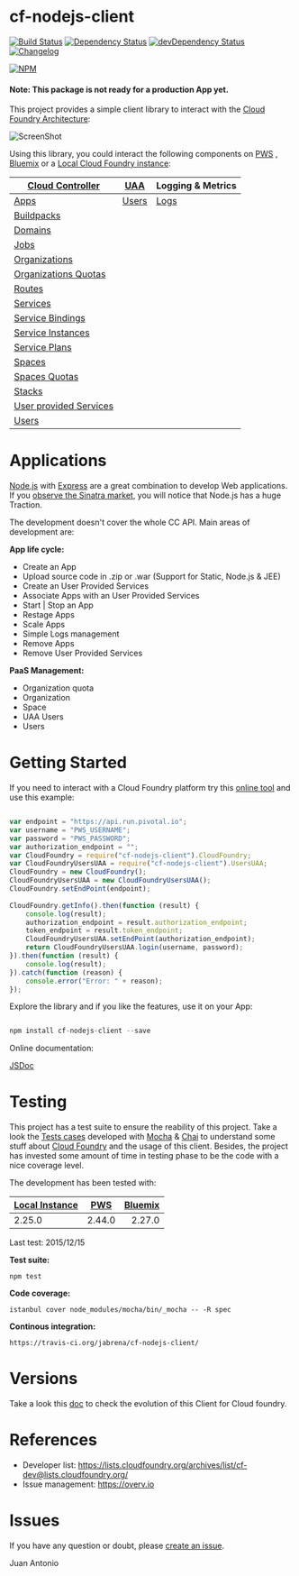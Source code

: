 # cf-nodejs-client 

[![Build Status](https://travis-ci.org/prosociallearnEU/cf-nodejs-client.svg)](https://travis-ci.org/prosociallearnEU/cf-nodejs-client) 
[![Dependency Status](https://david-dm.org/prosociallearnEU/cf-nodejs-client.svg)](https://david-dm.org/prosociallearnEU/cf-nodejs-client) 
[![devDependency Status](https://david-dm.org/prosociallearnEU/cf-nodejs-client/dev-status.svg)](https://david-dm.org/prosociallearnEU/cf-nodejs-client#info=devDependencies)
[![Changelog](https://img.shields.io/badge/see-CHANGELOG-red.svg?style=flat-square)](https://github.com/prosociallearnEU/cf-nodejs-client/blob/master/CHANGELOG.md)

[![NPM](https://nodei.co/npm/cf-nodejs-client.png?stars=true)](https://nodei.co/npm/cf-nodejs-client/)

#### Note: This package is not ready for a production App yet.

This project provides a simple client library to interact with the [Cloud Foundry Architecture](https://docs.pivotal.io/pivotalcf/concepts/architecture/):

![ScreenShot](https://raw.githubusercontent.com/prosociallearnEU/cf-nodejs-client/master/docs/cf_architecture_block.png)

Using this library, you could interact the following components on [PWS](https://console.run.pivotal.io)
, [Bluemix](https://console.ng.bluemix.net/) or a [Local Cloud Foundry instance](https://github.com/yudai/cf_nise_installer):

| **[Cloud Controller](http://apidocs.cloudfoundry.org/)**  	| **[UAA](https://github.com/cloudfoundry/uaa)**   	| **Logging & Metrics** 	|
|------------------------ |-----------------------	|------------------------	|
| [Apps](http://prosociallearneu.github.io/cf-nodejs-client-docs/docs/v0.11.0/Apps.html)                    | [Users](http://prosociallearneu.github.io/cf-nodejs-client-docs/docs/v0.11.0/UsersUAA.html)             	    | [Logs](http://prosociallearneu.github.io/cf-nodejs-client-docs/docs/v0.11.0/Logs.html)                   	|
| [Buildpacks](http://prosociallearneu.github.io/cf-nodejs-client-docs/docs/v0.11.0/BuildPacks.html)              |                    	    |                       	|
| [Domains](http://prosociallearneu.github.io/cf-nodejs-client-docs/docs/v0.11.0/Domains.html)                 |                    	    |                       	|
| [Jobs](http://prosociallearneu.github.io/cf-nodejs-client-docs/docs/v0.11.0/Jobs.html)                    |                    	    |                       	|
| [Organizations](http://prosociallearneu.github.io/cf-nodejs-client-docs/docs/v0.11.0/Organizations.html)           |                    	    |                       	|
| [Organizations Quotas](http://prosociallearneu.github.io/cf-nodejs-client-docs/docs/v0.11.0/OrganizationsQuota.html)     |                    	    |                       	|
| [Routes](http://prosociallearneu.github.io/cf-nodejs-client-docs/docs/v0.11.0/Routes.html)                  |                    	    |                       	|
| [Services](#) | | |            
| [Service Bindings](http://prosociallearneu.github.io/cf-nodejs-client-docs/docs/v0.11.0/ServiceBindings.html)        |                    	    |                       	|
| [Service Instances](#) | | |            
| [Service Plans](#) | | |            
| [Spaces](http://prosociallearneu.github.io/cf-nodejs-client-docs/docs/v0.11.0/Spaces.html)                  |                    	    |                       	|
| [Spaces Quotas](http://prosociallearneu.github.io/cf-nodejs-client-docs/docs/v0.11.0/SpacesQuota.html)            |                    	    |                       	|
| [Stacks](http://prosociallearneu.github.io/cf-nodejs-client-docs/docs/v0.11.0/Stacks.html)                  |                    	    |                       	|
| [User provided Services](http://prosociallearneu.github.io/cf-nodejs-client-docs/docs/v0.11.0/UserProvidedServices.html)  |                    	    |                       	|
| [Users](http://prosociallearneu.github.io/cf-nodejs-client-docs/docs/v0.11.0/Users.html)                   |                    	    |                       	|

# Applications

[Node.js](https://nodejs.org/) with [Express](http://expressjs.com/) are a great combination to develop Web applications. If you <a href="https://www.google.com/trends/explore#q=python%20flask%2C%20node%20express%2C%20go%20pat%2C%20java%20spark%2C%20ruby%20sinatra&cmpt=q&tz=Etc%2FGMT-2" target="_blank">observe the Sinatra market</a>, you will notice that Node.js has a huge Traction.

The development doesn't cover the whole CC API. Main areas of development are:

**App life cycle:**

* Create an App
* Upload source code in .zip or .war (Support for Static, Node.js & JEE)
* Create an User Provided Services
* Associate Apps with an User Provided Services
* Start | Stop an App
* Restage Apps
* Scale Apps
* Simple Logs management
* Remove Apps
* Remove User Provided Services

**PaaS Management:**

* Organization quota
* Organization
* Space
* UAA Users
* Users

# Getting Started

If you need to interact with a Cloud Foundry platform try this [online tool](https://tonicdev.com/npm/cf-nodejs-client) and use this example:

``` Javascript

var endpoint = "https://api.run.pivotal.io";
var username = "PWS_USERNAME";
var password = "PWS_PASSWORD";
var authorization_endpoint = "";
var CloudFoundry = require("cf-nodejs-client").CloudFoundry;
var CloudFoundryUsersUAA = require("cf-nodejs-client").UsersUAA;
CloudFoundry = new CloudFoundry();
CloudFoundryUsersUAA = new CloudFoundryUsersUAA();
CloudFoundry.setEndPoint(endpoint);
 
CloudFoundry.getInfo().then(function (result) {
    console.log(result);
    authorization_endpoint = result.authorization_endpoint;
    token_endpoint = result.token_endpoint;
    CloudFoundryUsersUAA.setEndPoint(authorization_endpoint);
    return CloudFoundryUsersUAA.login(username, password);
}).then(function (result) {
    console.log(result);
}).catch(function (reason) {
    console.error("Error: " + reason);
});

```

Explore the library and if you like the features, use it on your App:

``` Javascript

npm install cf-nodejs-client --save

```

Online documentation:

[JSDoc](http://prosociallearneu.github.io/cf-nodejs-client-docs/) 

# Testing

This project has a test suite to ensure the reability of this project. Take a look the [Tests cases](https://github.com/jabrena/cf-nodejs-client/tree/master/test/) developed with [Mocha](https://mochajs.org/) & [Chai](http://chaijs.com/api/bdd/) to understand some stuff about [Cloud Foundry](https://www.cloudfoundry.org/)  and the usage of this client. Besides, the project has invested some amount of time in testing phase to be the code with a nice coverage level.

The development has been tested with:

| [Local Instance](https://github.com/yudai/cf_nise_installer) | [PWS](https://console.run.pivotal.io)           | [Bluemix](https://console.ng.bluemix.net/) |
| -------------- |:-------------:| -------:|
| 2.25.0         | 2.44.0        | 2.27.0  |

Last test: 2015/12/15

**Test suite:**

``` shell
npm test

```

**Code coverage:**

``` shell
istanbul cover node_modules/mocha/bin/_mocha -- -R spec

```

**Continous integration:**

``` shell
https://travis-ci.org/jabrena/cf-nodejs-client/

```

# Versions

Take a look this [doc](https://github.com/jabrena/cf-nodejs-client/blob/master/CHANGELOG.md) to check the evolution of this Client for Cloud foundry.

# References

* Developer list: https://lists.cloudfoundry.org/archives/list/cf-dev@lists.cloudfoundry.org/
* Issue management: https://overv.io

# Issues

If you have any question or doubt, please [create an issue](https://github.com/jabrena/cf-nodejs-client/issues). 

Juan Antonio
